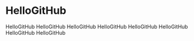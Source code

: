 # HelloGitHub
HelloGitHub
HelloGitHub
HelloGitHub
HelloGitHub
HelloGitHub
HelloGitHub
HelloGitHub
HelloGitHub
